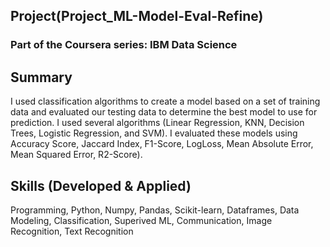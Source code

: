## Project(Project_ML-Model-Eval-Refine)
### Part of the Coursera series: IBM Data Science
    
## Summary
I used classification algorithms to create a model based on a set of training data and evaluated our testing data to determine the best model to use for prediction.  I used several algorithms (Linear Regression, KNN, Decision Trees, Logistic Regression, and SVM).  I evaluated these models using Accuracy Score, Jaccard Index, F1-Score, LogLoss, Mean Absolute Error, Mean Squared Error, R2-Score).  

## Skills (Developed & Applied)
Programming, Python, Numpy, Pandas, Scikit-learn, Dataframes, Data Modeling, Classification, Superived ML, Communication, Image Recognition, Text Recognition
    

